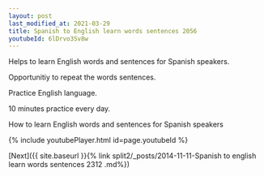 ```yaml
---
layout: post
last_modified_at: 2021-03-29
title: Spanish to English learn words sentences 2056 
youtubeId: 6lDrvo3Sv8w
---
```

 
 
Helps to learn English words and sentences for Spanish speakers.

Opportunitiy to repeat the words sentences. 

Practice English language. 
 
10 minutes practice every day. 
 
How to learn English words and sentences for Spanish speakers 
 
{% include youtubePlayer.html id=page.youtubeId %}
 
 
[Next]({{ site.baseurl }}{% link  split2/_posts/2014-11-11-Spanish to english learn words sentences 2312 .md%})
 
